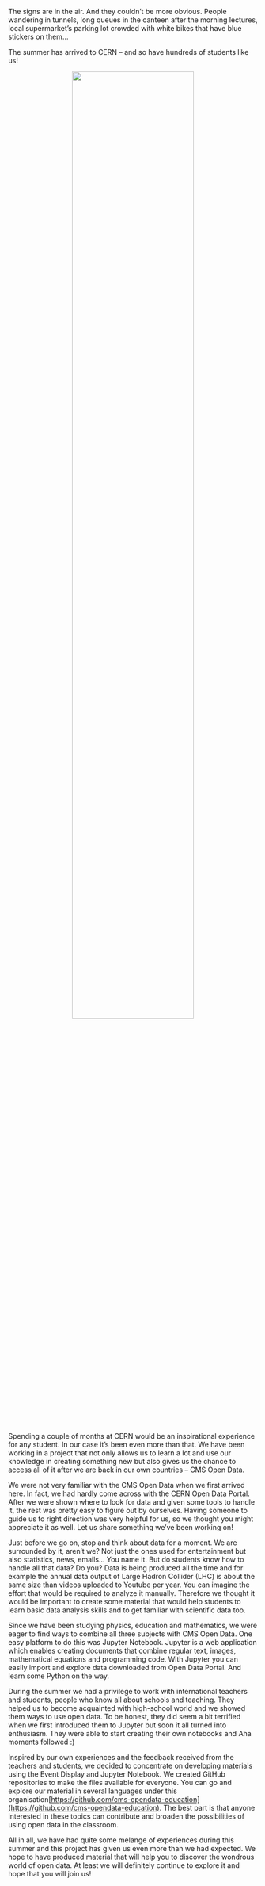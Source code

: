 The signs are in the air. And they couldn’t be more obvious. People wandering in tunnels, long queues in the canteen after the morning lectures, local supermarket’s parking lot crowded with white bikes that have blue stickers on them…

The summer has arrived to CERN – and so have hundreds of students like us!

<p align="center">
<img src="/static/docs/cms-summer-student-report-2017/opendatasummer.jpeg" width="70%"></p>

Spending a couple of months at CERN would be an inspirational experience for any student. In our case it’s been even more than that. We have been working in a project that not only allows us to learn a lot and use our knowledge in creating something new but also gives us the chance to access all of it after we are back in our own countries – CMS Open Data.

We were not very familiar with the CMS Open Data when we first arrived here. In fact, we had hardly come across with the CERN Open Data Portal. After we were shown where to look for data and given some tools to handle it, the rest was pretty easy to figure out by ourselves. Having someone to guide us to right direction was very helpful for us, so we thought you might appreciate it as well. Let us share something we’ve been working on!

Just before we go on, stop and think about data for a moment. We are surrounded by it, aren’t we? Not just the ones used for entertainment but also statistics, news, emails… You name it. But do students know how to handle all that data? Do you? Data is being produced all the time and for example the annual data output of Large Hadron Collider (LHC) is about the same size than videos uploaded to Youtube per year. You can imagine the effort that would be required to analyze it manually. Therefore we thought it would be important to create some material that would help students to learn basic data analysis skills and to get familiar with scientific data too.

Since we have been studying physics, education and mathematics, we were eager to find ways to combine all three subjects with CMS Open Data. One easy platform to do this was Jupyter Notebook. Jupyter is a web application which enables creating documents that combine regular text, images, mathematical equations and programming code. With Jupyter you can easily import and explore data downloaded from Open Data Portal. And learn some Python on the way.

During the summer we had a privilege to work with international teachers and students, people who know all about schools and teaching. They helped us to become acquainted with high-school world and we showed them ways to use open data. To be honest, they did seem a bit terrified when we first introduced them to Jupyter but soon it all turned into enthusiasm.  They were able to start creating their own notebooks and Aha moments followed :)

Inspired by our own experiences and the feedback received from the teachers and students, we decided to concentrate on developing materials using the Event Display and Jupyter Notebook. We created GitHub repositories to make the files available for everyone. You can go and explore our material in several languages under this organisation[https://github.com/cms-opendata-education](https://github.com/cms-opendata-education). The best part is that anyone interested in these topics can contribute and broaden the possibilities of using open data in the classroom.

All in all, we have had quite some melange of experiences during this summer and this project has given us even more than we had expected. We hope to have produced material that will help you to discover the wondrous world of open data. At least we will definitely continue to explore it and hope that you will join us!

